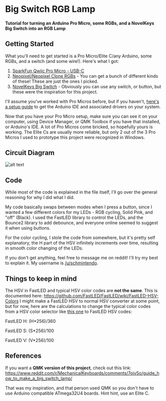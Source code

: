 # Big Switch RGB Lamp
#### Tutorial for turning an Arduino Pro Micro, some RGBs, and a NovelKeys Big Switch into an RGB Lamp

## Getting Started
What you'll need to get started is a Pro Micro/Elite C/any Arduino, some RGBs, and a switch (and some wire!).  Here's what I got:

1. [SparkFun Qwiic Pro Micro - USB-C](https://www.amazon.com/gp/product/B084KPT7MH/)
2. [Neopixel/Neopixel Clone RGBs](https://www.amazon.com/gp/product/B0105VMWRM/) - You can get a bunch of different kinds of these!  These are just the ones I picked.
3. [NovelKeys Big Switch](https://novelkeys.xyz/products/the-big-switch-series) - Obviously you can use any switch, or button, but these were the inspiration for this project.

I'll assume you've worked with Pro Micros before, but if you haven't, [here's a setup guide](https://learn.sparkfun.com/tutorials/pro-micro--fio-v3-hookup-guide/all) to get the Arduino IDE and associated drivers on your system.

Now that you have your Pro Micro setup, make sure you can see it on your computer, using Device Manager, or QMK Toolbox if you have that installed, or Arduino's IDE.  A lot of Pro Micros come bricked, so hopefully yours is working.  The Elite Cs are usually more reliable, but only 2 out of the 3 Pro Micros I used to prototype this project were recognized in Windows.

## Circuit Diagram

![alt text](https://i.imgur.com/bmEn3Nu.png "I wish I had a circuit diagram software")

## Code

While most of the code is explained in the file itself, I'll go over the general reasoning for why I did what I did.

My code basically swaps between modes when I press a button, since I wanted a few different colors for my LEDs - RGB cycling, Solid Pink, and "off" (Black).  I used the FastLED library to control the LEDs, and the Bounce2 library to add debounce, and everyone online seemed to suggest it when using buttons.

For the color cycling, I stole the code from somewhere, but it's pretty self explanatory, the H part of the HSV infinitely increments over time, resulting in smooth color changing of the LEDs. 

If you don't get anything, feel free to message me on reddit!  I'll try my best to explain it.  My username is [/u/schmintendo](http://www.reddit.com/u/schmintendo).

## Things to keep in mind

The HSV in FastLED and typical HSV color codes are **not the same**.   This is documented here: https://github.com/FastLED/FastLED/wiki/FastLED-HSV-Colors
I might make a FastLED HSV to normal HSV converter at some point, but for now, here are the calculations to change the typical color codes from a HSV color selector like [this one](https://alloyui.com/examples/color-picker/hsv.html) to FastLED HSV codes:

FastLED H: (H\*256)/360

FastLED S: (S\*256)/100

FastLED V: (V\*256)/100

## References
If you want a **QMK version of this project**, check out this link: https://www.reddit.com/r/MechanicalKeyboards/comments/7oiv5o/guide_how_to_make_a_big_switch_lamp/

That was my inspiration, and that person used QMK so you don't have to use Arduino compatible ATmega32U4 boards.  Hint hint, use an Elite C.

